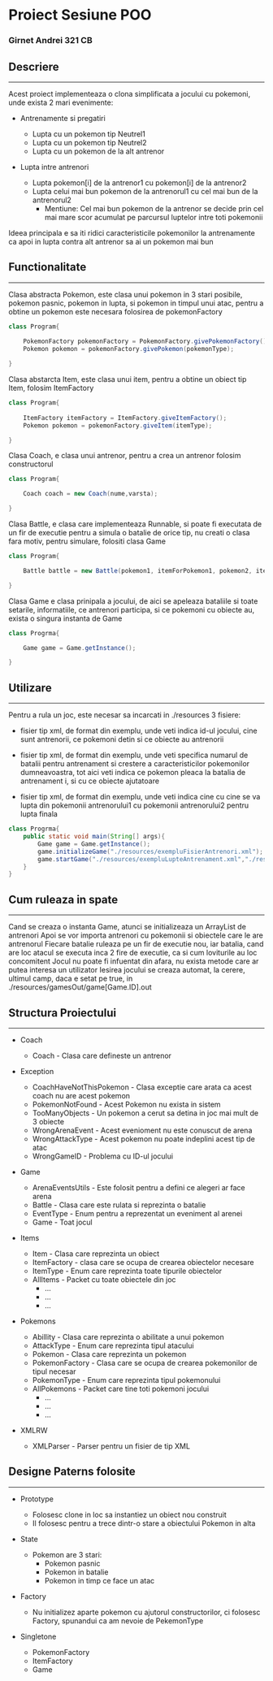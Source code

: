 # Proiect Sesiune POO
### Girnet Andrei 321 CB
## Descriere
---
Acest proiect implementeaza o clona simplificata a jocului cu pokemoni, 
unde exista 2 mari evenimente:

+ Antrenamente si pregatiri
    * Lupta cu un pokemon tip Neutrel1 
    * Lupta cu un pokemon tip Neutrel2
    * Lupta cu un pokemon de la alt antrenor

+ Lupta intre antrenori
    * Lupta pokemon[i] de la antrenor1 cu pokemon[i] de la antrenor2
    * Lupta celui mai bun pokemon de la antrenorul1 cu cel mai bun de la 
    antrenorul2
        - Mentiune: Cel mai bun pokemon de la antrenor se decide prin cel mai
        mare scor acumulat pe parcursul luptelor intre toti pokemonii

Ideea principala e sa iti ridici caracteristicile pokemonilor la antrenamente
ca apoi in lupta contra alt antrenor sa ai un pokemon mai bun

## Functionalitate
---
Clasa abstracta Pokemon, este clasa unui pokemon in 3 stari posibile, pokemon pasnic, pokemon in lupta, si pokemon in timpul unui atac, pentru a obtine un pokemon este necesara folosirea de pokemonFactory
```java
class Program{
    
    PokemonFactory pokemonFactory = PokemonFactory.givePokemonFactory();
    Pokemon pokemon = pokemonFactory.givePokemon(pokemonType);

} 
```

Clasa abstarcta Item, este clasa unui item, pentru a obtine un obiect tip Item, folosim ItemFactory
```java
class Program{
    
    ItemFactory itemFactory = ItemFactory.giveItemFactory();
    Pokemon pokemon = pokemonFactory.giveItem(itemType);

} 
```
Clasa Coach, e clasa unui antrenor, pentru a crea un antrenor folosim constructorul

```java
class Program{

    Coach coach = new Coach(nume,varsta);

}
```

Clasa Battle, e clasa care implementeaza Runnable, si poate fi executata de un fir de executie pentru a simula o batalie de orice tip, nu creati o clasa fara motiv, pentru simulare, folositi clasa Game

```java
class Program{

    Battle battle = new Battle(pokemon1, itemForPokemon1, pokemon2, itemForPokemon2)

}
```

Clasa Game e clasa prinipala a jocului, de aici se apeleaza bataliile si toate setarile, informatiile, ce antrenori participa, si ce pokemoni cu obiecte au, exista o singura instanta de Game

```java
class Progrma{

    Game game = Game.getInstance();

}
```

## Utilizare
---
Pentru a rula un joc, este necesar sa incarcati in ./resources 3 fisiere:

+ fisier tip xml, de format din exemplu, unde veti indica id-ul jocului, cine sunt antrenorii, ce pokemoni detin si ce obiecte au antrenorii

+ fisier tip xml, de format din exemplu, unde veti specifica numarul de batalii pentru antrenament si crestere a caracteristicilor pokemonilor dumneavoastra, tot aici veti indica ce pokemon pleaca la batalia de antrenament i, si cu ce obiecte ajutatoare

+ fisier tip xml, de format din exemplu, unde veti indica cine cu cine se va lupta din pokemonii antrenorului1 cu pokemonii antrenorului2 pentru lupta finala

```java
class Progrma{
    public static void main(String[] args){
        Game game = Game.getInstance();
        game.initializeGame("./resources/exempluFisierAntrenori.xml");
        game.startGame("./resources/exempluLupteAntrenament.xml","./resources/exempluFisierLupteFinalePentruCastig.xml",false);
    }
}
```

## Cum ruleaza in spate
---
Cand se creaza o instanta Game, atunci se initializeaza un ArrayList de antrenori
Apoi se vor importa antrenori cu pokemonii si obiectele care le are antrenorul
Fiecare batalie ruleaza pe un fir de executie nou, iar batalia, cand are loc 
atacul se executa inca 2 fire de executie, ca si cum loviturile au loc concomitent
Jocul nu poate fi infuentat din afara, nu exista metode care ar putea interesa un utilizator
Iesirea jocului se creaza automat, la cerere, ultimul camp, daca e setat pe true, in 
./resources/gamesOut/game[Game.ID].out

## Structura Proiectului
---
* Coach
    + Coach - Clasa care defineste un antrenor

* Exception
    + CoachHaveNotThisPokemon - Clasa exceptie care arata ca acest coach nu are acest pokemon
    + PokemonNotFound - Acest Pokemon nu exista in sistem
    + TooManyObjects - Un pokemon a cerut sa detina in joc mai mult de 3 obiecte
    + WrongArenaEvent - Acest evenioment nu este conuscut de arena
    + WrongAttackType - Acest pokemon nu poate indeplini acest tip de atac
    + WrongGameID - Problema cu ID-ul jocului

* Game
    + ArenaEventsUtils - Este folosit pentru a defini ce alegeri ar face arena
    + Battle - Clasa care este rulata si reprezinta o batalie
    + EventType - Enum pentru a reprezentat un eveniment al arenei
    + Game - Toat jocul

* Items
    + Item - Clasa care reprezinta un obiect
    + ItemFactory - clasa care se ocupa de crearea obiectelor necesare
    + ItemType - Enum care reprezinta toate tipurile obiectelor
    + AllItems - Packet cu toate obiectele din joc
        - ...
        - ...
        - ...

* Pokemons
    + Abillity - Clasa care reprezinta o abilitate a unui pokemon
    + AttackType - Enum care reprezinta tipul atacului
    + Pokemon - Clasa care reprezinta un pokemon
    + PokemonFactory - Clasa care se ocupa de crearea pokemonilor de tipul necesar
    + PokemonType - Enum care reprezinta tipul pokemonului
    + AllPokemons - Packet care tine toti pokemoni jocului
        - ...
        - ...
        - ...

* XMLRW
    + XMLParser - Parser pentru un fisier de tip XML

## Designe Paterns folosite
---
+ Prototype
    * Folosesc clone in loc sa instantiez un obiect nou construit
    * Il folosesc pentru a trece dintr-o stare a obiectului Pokemon in alta

+ State
    * Pokemon are 3 stari:
        - Pokemon pasnic
        - Pokemon in batalie
        - Pokemon in timp ce face un atac

+ Factory
    * Nu initializez aparte pokemon cu ajutorul constructorilor, ci folosesc 
    Factory, spunandui ca am nevoie de PekemonType

+ Singletone
    * PokemonFactory
    * ItemFactory
    * Game